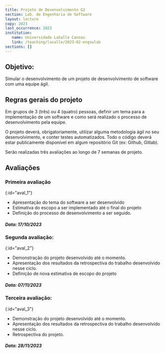 ```yaml
---
title: Projeto de Desenvolvimento G2
section: Lab. de Engenharia de Software
layout: lecture
copy: 2023
last_occurrence: 2023
institution:
   name: Universidade LaSalle Canoas
   link: /teaching/lasalle/2023-02-engswlab
sections: []
---
```

## Objetivo:

Simular o desenvolvimento de um projeto de desenvolvimento de software com uma equipe ágil.

## Regras gerais do projeto

Em grupos de 3 (três) ou 4 (quatro) pessoas, definir um tema para a implementação de um software e como será realizado o processo de desenvolvimento pela equipe.

O projeto deverá, obrigatoriamente, utilizar alguma metodologia ágil no seu desenvolvimento, e conter testes automatizados. Todo o código deverá estar publicamente disponível em algum repositório Git (ex: Github, Gitlab).

Serão realizadas três avaliações ao longo de 7 semanas de projeto.

## Avaliações

### Primeira avaliação
{:id="aval_1"}

- Apresentação do tema do software a ser desenvolvido
- Estimativa do escopo a ser implementado até o final do projeto
- Definição do processo de desenvolvimento a ser seguido.

##### Data: 17/10/2023

### Segunda avaliação:
{:id="aval_2"}

- Demonstração do projeto desenvolvido até o momento.
- Apresentação dos resultados da retrospectiva do trabalho desenvolvido nesse ciclo.
- Definição de nova estimativa de escopo do projeto

##### Data: 07/11/2023

### Terceira avaliação:
{:id="aval_3"}

- Demonstração do projeto desenvolvido até o momento.
- Apresentação dos resultados da retrospectiva do trabalho desenvolvido nesse ciclo.
- Retrospectiva do projeto.

##### Data: 28/11/2023
